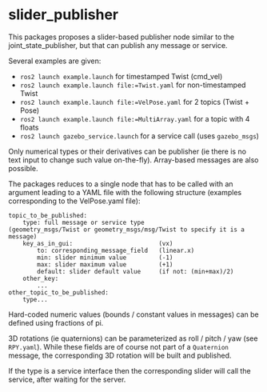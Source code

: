 # slider_publisher

This packages proposes a slider-based publisher node similar to the joint_state_publisher, but that can publish any message or service.

Several examples are given:
*   `ros2 launch example.launch` for timestamped Twist (cmd_vel)
*   `ros2 launch example.launch file:=Twist.yaml` for non-timestamped Twist
*   `ros2 launch example.launch file:=VelPose.yaml` for 2 topics (Twist + Pose)
*   `ros2 launch example.launch file:=MultiArray.yaml` for a topic with 4 floats
*   `ros2 launch gazebo_service.launch` for a service call (uses `gazebo_msgs`)

Only numerical types or their derivatives can be publisher (ie there is no text input to change such value on-the-fly).
Array-based messages are also possible. 

The packages reduces to a single node that has to be called with an argument leading to a YAML file with the following structure (examples corresponding to the VelPose.yaml file):

    topic_to_be_published:  
        type: full message or service type               (geometry_msgs/Twist or geometry_msgs/msg/Twist to specify it is a message)  
        key_as_in_gui:                        (vx)  
            to: corresponding_message_field   (linear.x)  
            min: slider minimum value         (-1)  
            max: slider maximum value         (+1)  
            default: slider default value     (if not: (min+max)/2)
        other_key:  
            ...
    other_topic_to_be_published:  
        type...

Hard-coded numeric values (bounds / constant values in messages) can be defined using fractions of pi.

3D rotations (ie quaternions) can be parameterized as roll / pitch / yaw (see `RPY.yaml`). While these fields are of course not part of a `Quaternion` message, the corresponding 3D rotation will be built and published.

If the type is a service interface then the corresponding slider will call the service, after waiting for the server.
